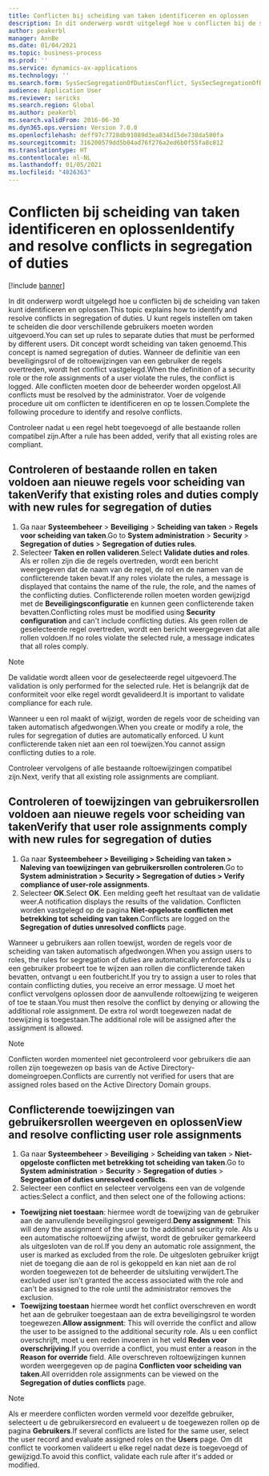 ```yaml
---
title: Conflicten bij scheiding van taken identificeren en oplossen
description: In dit onderwerp wordt uitgelegd hoe u conflicten bij de scheiding van taken kunt identificeren en oplossen.
author: peakerbl
manager: AnnBe
ms.date: 01/04/2021
ms.topic: business-process
ms.prod: ''
ms.service: dynamics-ax-applications
ms.technology: ''
ms.search.form: SysSecSegregationOfDutiesConflict, SysSecSegregationOfDutiesRule
audience: Application User
ms.reviewer: sericks
ms.search.region: Global
ms.author: peakerbl
ms.search.validFrom: 2016-06-30
ms.dyn365.ops.version: Version 7.0.0
ms.openlocfilehash: deff97c7728db91089d3ea834d15de738da500fa
ms.sourcegitcommit: 316200579dd5b04ad76f276a2ed6b0f55fa8c812
ms.translationtype: HT
ms.contentlocale: nl-NL
ms.lasthandoff: 01/05/2021
ms.locfileid: "4826363"
---
```

# <a name="identify-and-resolve-conflicts-in-segregation-of-duties"></a><span data-ttu-id="d3c6f-103">Conflicten bij scheiding van taken identificeren en oplossen</span><span class="sxs-lookup"><span data-stu-id="d3c6f-103">Identify and resolve conflicts in segregation of duties</span></span>

[!include [banner](../../includes/banner.md)]

<span data-ttu-id="d3c6f-104">In dit onderwerp wordt uitgelegd hoe u conflicten bij de scheiding van taken kunt identificeren en oplossen.</span><span class="sxs-lookup"><span data-stu-id="d3c6f-104">This topic explains how to identify and resolve conflicts in segregation of duties.</span></span> <span data-ttu-id="d3c6f-105">U kunt regels instellen om taken te scheiden die door verschillende gebruikers moeten worden uitgevoerd.</span><span class="sxs-lookup"><span data-stu-id="d3c6f-105">You can set up rules to separate duties that must be performed by different users.</span></span> <span data-ttu-id="d3c6f-106">Dit concept wordt scheiding van taken genoemd.</span><span class="sxs-lookup"><span data-stu-id="d3c6f-106">This concept is named segregation of duties.</span></span> <span data-ttu-id="d3c6f-107">Wanneer de definitie van een beveiligingsrol of de roltoewijzingen van een gebruiker de regels overtreden, wordt het conflict vastgelegd.</span><span class="sxs-lookup"><span data-stu-id="d3c6f-107">When the definition of a security role or the role assignments of a user violate the rules, the conflict is logged.</span></span> <span data-ttu-id="d3c6f-108">Alle conflicten moeten door de beheerder worden opgelost.</span><span class="sxs-lookup"><span data-stu-id="d3c6f-108">All conflicts must be resolved by the administrator.</span></span> <span data-ttu-id="d3c6f-109">Voer de volgende procedure uit om conflicten te identificeren en op te lossen.</span><span class="sxs-lookup"><span data-stu-id="d3c6f-109">Complete the following procedure to identify and resolve conflicts.</span></span>

<span data-ttu-id="d3c6f-110">Controleer nadat u een regel hebt toegevoegd of alle bestaande rollen compatibel zijn.</span><span class="sxs-lookup"><span data-stu-id="d3c6f-110">After a rule has been added, verify that all existing roles are compliant.</span></span> 

## <a name="verify-that-existing-roles-and-duties-comply-with-new-rules-for-segregation-of-duties"></a><span data-ttu-id="d3c6f-111">Controleren of bestaande rollen en taken voldoen aan nieuwe regels voor scheiding van taken</span><span class="sxs-lookup"><span data-stu-id="d3c6f-111">Verify that existing roles and duties comply with new rules for segregation of duties</span></span>
1. <span data-ttu-id="d3c6f-112">Ga naar **Systeembeheer** > **Beveiliging** > **Scheiding van taken** > **Regels voor scheiding van taken**.</span><span class="sxs-lookup"><span data-stu-id="d3c6f-112">Go to **System administration** > **Security** > **Segregation of duties** > **Segregation of duties rules**.</span></span>
3. <span data-ttu-id="d3c6f-113">Selecteer **Taken en rollen valideren**.</span><span class="sxs-lookup"><span data-stu-id="d3c6f-113">Select **Validate duties and roles**.</span></span> <span data-ttu-id="d3c6f-114">Als er rollen zijn die de regels overtreden, wordt een bericht weergegeven dat de naam van de regel, de rol en de namen van de conflicterende taken bevat.</span><span class="sxs-lookup"><span data-stu-id="d3c6f-114">If any roles violate the rules, a message is displayed that contains the name of the rule, the role, and the names of the conflicting duties.</span></span> <span data-ttu-id="d3c6f-115">Conflicterende rollen moeten worden gewijzigd met de **Beveiligingsconfiguratie** en kunnen geen conflicterende taken bevatten.</span><span class="sxs-lookup"><span data-stu-id="d3c6f-115">Conflicting roles must be modified using **Security configuration** and can't include conflicting duties.</span></span> <span data-ttu-id="d3c6f-116">Als geen rollen de geselecteerde regel overtreden, wordt een bericht weergegeven dat alle rollen voldoen.</span><span class="sxs-lookup"><span data-stu-id="d3c6f-116">If no roles violate the selected rule, a message indicates that all roles comply.</span></span>   

> [!NOTE]
> <span data-ttu-id="d3c6f-117">De validatie wordt alleen voor de geselecteerde regel uitgevoerd.</span><span class="sxs-lookup"><span data-stu-id="d3c6f-117">The validation is only performed for the selected rule.</span></span> <span data-ttu-id="d3c6f-118">Het is belangrijk dat de conformiteit voor elke regel wordt gevalideerd.</span><span class="sxs-lookup"><span data-stu-id="d3c6f-118">It is important to validate compliance for each rule.</span></span>   

<span data-ttu-id="d3c6f-119">Wanneer u een rol maakt of wijzigt, worden de regels voor de scheiding van taken automatisch afgedwongen.</span><span class="sxs-lookup"><span data-stu-id="d3c6f-119">When you create or modify a role, the rules for segregation of duties are automatically enforced.</span></span> <span data-ttu-id="d3c6f-120">U kunt conflicterende taken niet aan een rol toewijzen.</span><span class="sxs-lookup"><span data-stu-id="d3c6f-120">You cannot assign conflicting duties to a role.</span></span>

<span data-ttu-id="d3c6f-121">Controleer vervolgens of alle bestaande roltoewijzingen compatibel zijn.</span><span class="sxs-lookup"><span data-stu-id="d3c6f-121">Next, verify that all existing role assignments are compliant.</span></span>

## <a name="verify-that-user-role-assignments-comply-with-new-rules-for-segregation-of-duties"></a><span data-ttu-id="d3c6f-122">Controleren of toewijzingen van gebruikersrollen voldoen aan nieuwe regels voor scheiding van taken</span><span class="sxs-lookup"><span data-stu-id="d3c6f-122">Verify that user role assignments comply with new rules for segregation of duties</span></span>
1. <span data-ttu-id="d3c6f-123">Ga naar **Systeembeheer > Beveiliging > Scheiding van taken > Naleving van toewijzingen van gebruikersrollen controleren**.</span><span class="sxs-lookup"><span data-stu-id="d3c6f-123">Go to **System administration > Security > Segregation of duties > Verify compliance of user-role assignments**.</span></span>
2. <span data-ttu-id="d3c6f-124">Selecteer **OK**.</span><span class="sxs-lookup"><span data-stu-id="d3c6f-124">Select **OK**.</span></span> <span data-ttu-id="d3c6f-125">Een melding geeft het resultaat van de validatie weer.</span><span class="sxs-lookup"><span data-stu-id="d3c6f-125">A notification displays the results of the validation.</span></span> <span data-ttu-id="d3c6f-126">Conflicten worden vastgelegd op de pagina **Niet-opgeloste conflicten met betrekking tot scheiding van taken**.</span><span class="sxs-lookup"><span data-stu-id="d3c6f-126">Conflicts are logged on the **Segregation of duties unresolved conflicts** page.</span></span>   

<span data-ttu-id="d3c6f-127">Wanneer u gebruikers aan rollen toewijst, worden de regels voor de scheiding van taken automatisch afgedwongen.</span><span class="sxs-lookup"><span data-stu-id="d3c6f-127">When you assign users to roles, the rules for segregation of duties are automatically enforced.</span></span> <span data-ttu-id="d3c6f-128">Als u een gebruiker probeert toe te wijzen aan rollen die conflicterende taken bevatten, ontvangt u een foutbericht.</span><span class="sxs-lookup"><span data-stu-id="d3c6f-128">If you try to assign a user to roles that contain conflicting duties, you receive an error message.</span></span> <span data-ttu-id="d3c6f-129">U moet het conflict vervolgens oplossen door de aanvullende roltoewijzing te weigeren of toe te staan.</span><span class="sxs-lookup"><span data-stu-id="d3c6f-129">You must then resolve the conflict by denying or allowing the additional role assignment.</span></span> <span data-ttu-id="d3c6f-130">De extra rol wordt toegewezen nadat de toewijzing is toegestaan.</span><span class="sxs-lookup"><span data-stu-id="d3c6f-130">The additional role will be assigned after the assignment is allowed.</span></span> 

> [!NOTE]
> <span data-ttu-id="d3c6f-131">Conflicten worden momenteel niet gecontroleerd voor gebruikers die aan rollen zijn toegewezen op basis van de Active Directory-domeingroepen.</span><span class="sxs-lookup"><span data-stu-id="d3c6f-131">Conflicts are currently not verified for users that are assigned roles based on the Active Directory Domain groups.</span></span>

## <a name="view-and-resolve-conflicting-user-role-assignments"></a><span data-ttu-id="d3c6f-132">Conflicterende toewijzingen van gebruikersrollen weergeven en oplossen</span><span class="sxs-lookup"><span data-stu-id="d3c6f-132">View and resolve conflicting user role assignments</span></span>
1. <span data-ttu-id="d3c6f-133">Ga naar **Systeembeheer** > **Beveiliging** > **Scheiding van taken** > **Niet-opgeloste conflicten met betrekking tot scheiding van taken**.</span><span class="sxs-lookup"><span data-stu-id="d3c6f-133">Go to **System administration** > **Security** > **Segregation of duties** > **Segregation of duties unresolved conflicts**.</span></span> 
2. <span data-ttu-id="d3c6f-134">Selecteer een conflict en selecteer vervolgens een van de volgende acties:</span><span class="sxs-lookup"><span data-stu-id="d3c6f-134">Select a conflict, and then select one of the following actions:</span></span> 

  - <span data-ttu-id="d3c6f-135">**Toewijzing niet toestaan**: hiermee wordt de toewijzing van de gebruiker aan de aanvullende beveiligingsrol geweigerd.</span><span class="sxs-lookup"><span data-stu-id="d3c6f-135">**Deny assignment**: This will deny the assignment of the user to the additional security role.</span></span> <span data-ttu-id="d3c6f-136">Als u een automatische roltoewijzing afwijst, wordt de gebruiker gemarkeerd als uitgesloten van de rol.</span><span class="sxs-lookup"><span data-stu-id="d3c6f-136">If you deny an automatic role assignment, the user is marked as excluded from the role.</span></span> <span data-ttu-id="d3c6f-137">De uitgesloten gebruiker krijgt niet de toegang die aan de rol is gekoppeld en kan niet aan de rol worden toegewezen tot de beheerder de uitsluiting verwijdert.</span><span class="sxs-lookup"><span data-stu-id="d3c6f-137">The excluded user isn't granted the access associated with the role and can't be assigned to the role until the administrator removes the exclusion.</span></span> 
-  <span data-ttu-id="d3c6f-138">**Toewijzing toestaan** hiermee wordt het conflict overschreven en wordt het aan de gebruiker toegestaan aan de extra beveiligingsrol te worden toegewezen.</span><span class="sxs-lookup"><span data-stu-id="d3c6f-138">**Allow assignment**: This will override the conflict and allow the user to be assigned to the additional security role.</span></span> <span data-ttu-id="d3c6f-139">Als u een conflict overschrijft, moet u een reden invoeren in het veld **Reden voor overschrijving**.</span><span class="sxs-lookup"><span data-stu-id="d3c6f-139">If you override a conflict, you must enter a reason in the **Reason for override** field.</span></span> <span data-ttu-id="d3c6f-140">Alle overschreven roltoewijzingen kunnen worden weergegeven op de pagina **Conflicten voor scheiding van taken**.</span><span class="sxs-lookup"><span data-stu-id="d3c6f-140">All overridden role assignments can be viewed on the **Segregation of duties conflicts** page.</span></span>  

> [!NOTE]
> <span data-ttu-id="d3c6f-141">Als er meerdere conflicten worden vermeld voor dezelfde gebruiker, selecteert u de gebruikersrecord en evalueert u de toegewezen rollen op de pagina **Gebruikers**.</span><span class="sxs-lookup"><span data-stu-id="d3c6f-141">If several conflicts are listed for the same user, select the user record and evaluate assigned roles on the **Users** page.</span></span> <span data-ttu-id="d3c6f-142">Om dit conflict te voorkomen valideert u elke regel nadat deze is toegevoegd of gewijzigd.</span><span class="sxs-lookup"><span data-stu-id="d3c6f-142">To avoid this conflict, validate each rule after it's added or modified.</span></span>
